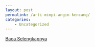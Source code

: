 ```yaml
---
layout: post
permalink: /arti-mimpi-angin-kencang/
categories:
    - Uncategorized
---
```


[Baca Selengkapnya](/05)